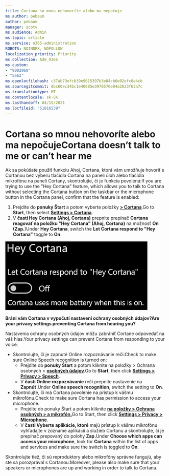 ```yaml
---
title: Cortana so mnou nehovoríte alebo ma nepočuje
ms.author: pebaum
author: pebaum
manager: scotv
ms.audience: Admin
ms.topic: article
ms.service: o365-administration
ROBOTS: NOINDEX, NOFOLLOW
localization_priority: Priority
ms.collection: Adm_O365
ms.custom:
- "9002960"
- "5662"
ms.openlocfilehash: c37ab73efcb39e9615397b3e84cb6e02efc0e4cb
ms.sourcegitcommit: 8bc60ec34bc1e40685e3976576e04a2623f63a7c
ms.translationtype: MT
ms.contentlocale: sk-SK
ms.lasthandoff: 04/15/2021
ms.locfileid: "51816539"
---
```

# <a name="cortana-doesnt-talk-to-me-or-cant-hear-me"></a><span data-ttu-id="cf259-102">Cortana so mnou nehovoríte alebo ma nepočuje</span><span class="sxs-lookup"><span data-stu-id="cf259-102">Cortana doesn’t talk to me or can’t hear me</span></span>

<span data-ttu-id="cf259-103">Ak sa pokúšate použiť funkciu Ahoj, Cortana, ktorá vám umožňuje hovoriť s Cortanou bez výberu tlačidla Cortana na paneli úloh alebo tlačidla mikrofónu na paneli Cortany, skontrolujte, či je funkcia povolená:</span><span class="sxs-lookup"><span data-stu-id="cf259-103">If you are trying to use the "Hey Cortana" feature, which allows you to talk to Cortana without selecting the Cortana button on the taskbar or the microphone button in the Cortana panel, confirm that the feature is enabled:</span></span>

1. <span data-ttu-id="cf259-104">Prejdite do **ponuky Štart** a potom vyberte položky **[> Cortana](ms-settings:cortana?activationSource=GetHelp)**.</span><span class="sxs-lookup"><span data-stu-id="cf259-104">Go to **Start**, then select **[Settings > Cortana](ms-settings:cortana?activationSource=GetHelp)**.</span></span>
2. <span data-ttu-id="cf259-105">V **časti Hey Cortana (Ahoj, Cortana)** prepnite prepínač **Cortana reagovať na položku "Hey Cortana" (Ahoj, Cortana)** na možnosť **On (Zap.**)</span><span class="sxs-lookup"><span data-stu-id="cf259-105">Under **Hey Cortana**, switch the **Let Cortana respond to "Hey Cortana"** toggle to **On**.</span></span>

![Ahoj, Cortana](media/hey-cortana.png)

<span data-ttu-id="cf259-107">**Bráni vám Cortana v vypočutí nastavení ochrany osobných údajov?**</span><span class="sxs-lookup"><span data-stu-id="cf259-107">**Are your privacy settings preventing Cortana from hearing you?**</span></span>

<span data-ttu-id="cf259-108">Nastavenia ochrany osobných údajov môžu zabrániť Cortane odpovedať na váš hlas.</span><span class="sxs-lookup"><span data-stu-id="cf259-108">Your privacy settings can prevent Cortana from responding to your voice.</span></span>
- <span data-ttu-id="cf259-109">Skontrolujte, či je zapnuté Online rozpoznávanie reči:</span><span class="sxs-lookup"><span data-stu-id="cf259-109">Check to make sure Online Speech recognition is turned on:</span></span>
    - <span data-ttu-id="cf259-110">Prejdite do **ponuky Štart** a potom kliknite na položky > Ochrana osobných > **[osobných údajov](ms-settings:privacy-speech?activationSource=GetHelp)**.</span><span class="sxs-lookup"><span data-stu-id="cf259-110">Go to **Start**, then click **[Settings > Privacy > Speech](ms-settings:privacy-speech?activationSource=GetHelp)**.</span></span>
    - <span data-ttu-id="cf259-111">V **časti Online rozpoznávanie** reči prepnite nastavenie na **Zapnúť**.</span><span class="sxs-lookup"><span data-stu-id="cf259-111">Under **Online speech recognition**, switch the setting to **On**.</span></span>
- <span data-ttu-id="cf259-112">Skontrolujte, či má Cortana povolenie na prístup k vášmu mikrofónu.</span><span class="sxs-lookup"><span data-stu-id="cf259-112">Check to make sure Cortana has permission to access your microphone.</span></span> 
    - <span data-ttu-id="cf259-113">Prejdite do ponuky Štart a potom kliknite **[na položky > Ochrana osobných > a mikrofón.](ms-settings:privacy-microphone?activationSource=GetHelp)**</span><span class="sxs-lookup"><span data-stu-id="cf259-113">Go to Start, then click **[Settings > Privacy > Microphone](ms-settings:privacy-microphone?activationSource=GetHelp)**.</span></span>
    - <span data-ttu-id="cf259-114">V **časti Vyberte aplikácie, ktoré**  majú prístup k vášmu mikrofónu vyhľadajte v zozname aplikácií a služieb Cortanu a skontrolujte, či je prepínač prepovaný do polohy **Zap.**</span><span class="sxs-lookup"><span data-stu-id="cf259-114">Under **Choose which apps can access your microphone**, look for **Cortana** within the list of apps and services and make sure the switch is toggled to **On**.</span></span>

<span data-ttu-id="cf259-115">Skontrolujte tiež, či sú reproduktory alebo mikrofóny správne fungujú, aby ste sa porozprával s Cortanou.</span><span class="sxs-lookup"><span data-stu-id="cf259-115">Moreover, please also make sure that your speakers or microphones are up and working in order to talk to Cortana.</span></span>

